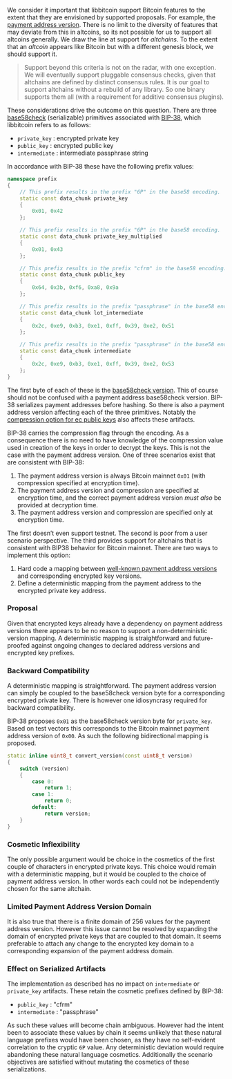 We consider it important that libbitcoin support Bitcoin features to the extent that they are envisioned by supported proposals. For example, the [payment address version](https://github.com/libbitcoin/libbitcoin-explorer/wiki/bx-ec-to-address#example-4). There is no limit to the diversity of features that may deviate from this in altcoins, so its not possible for us to support all altcoins generally. We draw the line at support for *altchains*. To the extent that an *altcoin* appears like Bitcoin but with a different genesis block, we should support it.

> Support beyond this criteria is not on the radar, with one exception. We will eventually support pluggable consensus checks, given that altchains are defined by distinct consensus rules. It is our goal to support altchains without a rebuild of any library. So one binary supports them all (with a requirement for additive consensus plugins).

These considerations drive the outcome on this question. There are three [base58check](https://en.bitcoin.it/wiki/Base58Check_encoding) (serializable) primitives associated with [BIP-38](https://github.com/bitcoin/bips/blob/master/bip-0038.mediawiki), which libbitcoin refers to as follows:

* `private_key` : encrypted private key 
* `public_key` : encrypted public key
* `intermediate` : intermediate passphrase string

In accordance with BIP-38 these have the following prefix values:
```cpp
namespace prefix
{
    // This prefix results in the prefix "6P" in the base58 encoding.
    static const data_chunk private_key
    {
        0x01, 0x42
    };

    // This prefix results in the prefix "6P" in the base58 encoding.
    static const data_chunk private_key_multiplied
    {
        0x01, 0x43
    };

    // This prefix results in the prefix "cfrm" in the base58 encoding.
    static const data_chunk public_key
    {
        0x64, 0x3b, 0xf6, 0xa8, 0x9a
    };

    // This prefix results in the prefix "passphrase" in the base58 encoding.
    static const data_chunk lot_intermediate
    {
        0x2c, 0xe9, 0xb3, 0xe1, 0xff, 0x39, 0xe2, 0x51
    };

    // This prefix results in the prefix "passphrase" in the base58 encoding.
    static const data_chunk intermediate
    {
        0x2c, 0xe9, 0xb3, 0xe1, 0xff, 0x39, 0xe2, 0x53
    };
}
```
The first byte of each of these is the [base58check version](https://github.com/libbitcoin/libbitcoin-explorer/wiki/bx-base58check-encode#example-2). This of course should not be confused with a payment address base58check version. BIP-38 serializes payment addresses before hashing. So there is also a payment address version affecting each of the three primitives. Notably the [compression option for ec public keys](https://github.com/libbitcoin/libbitcoin-explorer/wiki/bx-ec-to-address#example-1) also affects these artifacts.

BIP-38 carries the compression flag through the encoding. As a consequence there is no need to have knowledge of the compression value used in creation of the keys in order to decrypt the keys. This is not the case with the payment address version. One of three scenarios exist that are consistent with BIP-38:

1. The payment address version is always Bitcoin mainnet `0x01` (with compression specified at encryption time).
2. The payment address version and compression are specified at encryption time, and the correct payment address version *must also* be provided at decryption time.
3. The payment address version and compression are specified only at encryption time.

The first doesn’t even support testnet. The second is poor from a user scenario perspective. The third provides support for altchains that is consistent with BIP38 behavior for Bitcoin mainnet. There are two ways to implement this option:

 1. Hard code a mapping between [well-known payment address versions](https://en.bitcoin.it/wiki/List_of_address_prefixes) and corresponding encrypted key versions.
 2. Define a deterministic mapping from the payment address to the encrypted private key address.

### Proposal

Given that encrypted keys already have a dependency on payment address versions there appears to be no reason to support a non-deterministic version mapping. A deterministic mapping is straightforward and future-proofed against ongoing changes to declared address versions and encrypted key prefixes.

### Backward Compatibility

A deterministic mapping is straightforward. The payment address version can simply be coupled to the base58check version byte for a corresponding encrypted private key. There is however one idiosyncrasy required for backward compatibility.

BIP-38 proposes `0x01` as the base58check version byte for `private_key`. Based on test vectors this corresponds to the Bitcoin mainnet payment address version of `0x00`. As such the following bidirectional mapping is proposed.

```cpp
static inline uint8_t convert_version(const uint8_t version)
{
    switch (version)
    {
        case 0:
            return 1;
        case 1:
            return 0;
        default:
            return version;
    }
}
```

### Cosmetic Inflexibility

The only possible argument would be choice in the cosmetics of the first couple of characters in encrypted private keys. This choice would remain with a deterministic mapping, but it would be coupled to the choice of payment address version. In other words each could not be independently chosen for the same altchain.

### Limited Payment Address Version Domain

It is also true that there is a finite domain of 256 values for the payment address version. However this issue cannot be resolved by expanding the domain of encrypted private keys that are coupled to that domain. It seems preferable to attach any change to the encrypted key domain to a corresponding expansion of the payment address domain.

### Effect on Serialized Artifacts
The implementation as described has no impact on `intermediate` or `private_key` artifacts. These retain the cosmetic prefixes defined by BIP-38:

* `public_key` : "cfrm"
* `intermediate` : "passphrase"

As such these values will become chain ambiguous. However had the intent been to associate these values by chain it seems unlikely that these natural language prefixes would have been chosen, as they have no self-evident correlation to the cryptic `6P` value. Any deterministic deviation would require abandoning these natural language cosmetics. Additionally the scenario objectives are satisfied without mutating the cosmetics of these serializations.